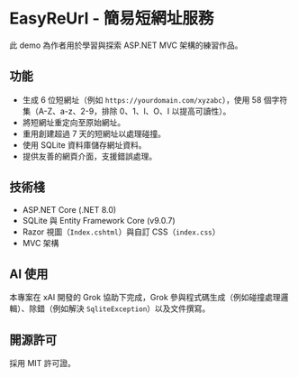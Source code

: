 # EasyReUrl - 簡易短網址服務

此 demo 為作者用於學習與探索 ASP.NET MVC 架構的練習作品。

## 功能

- 生成 6 位短網址（例如 `https://yourdomain.com/xyzabc`），使用 58 個字符集（A-Z、a-z、2-9，排除 0、1、l、O、I 以提高可讀性）。
- 將短網址重定向至原始網址。
- 重用創建超過 7 天的短網址以處理碰撞。
- 使用 SQLite 資料庫儲存網址資料。
- 提供友善的網頁介面，支援錯誤處理。

## 技術棧

- ASP.NET Core (.NET 8.0)  
- SQLite 與 Entity Framework Core (v9.0.7)  
- Razor 視圖（`Index.cshtml`）與自訂 CSS（`index.css`）  
- MVC 架構

## AI 使用  

本專案在 xAI 開發的 Grok 協助下完成，Grok 參與程式碼生成（例如碰撞處理邏輯）、除錯（例如解決 `SqliteException`）以及文件撰寫。

## 開源許可

採用 MIT 許可證。
